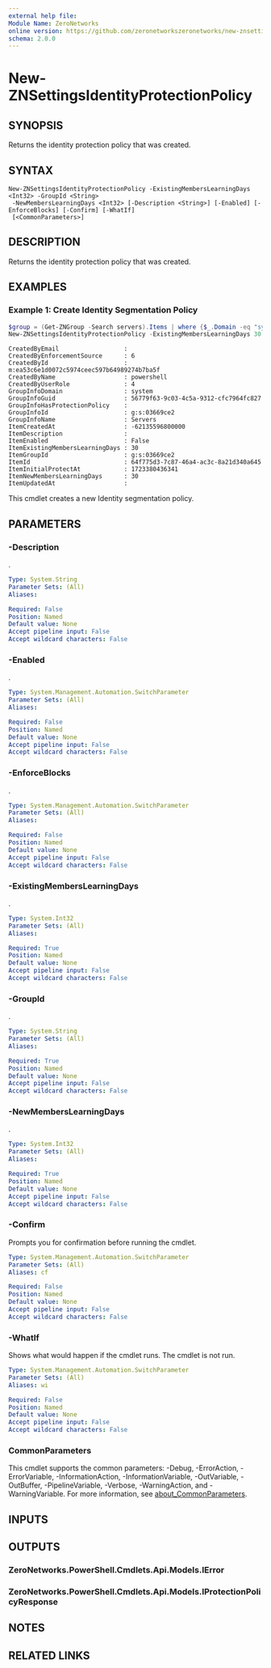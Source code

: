 ```yaml
---
external help file:
Module Name: ZeroNetworks
online version: https://github.com/zeronetworkszeronetworks/new-znsettingsidentityprotectionpolicy
schema: 2.0.0
---
```


# New-ZNSettingsIdentityProtectionPolicy

## SYNOPSIS
Returns the identity protection policy that was created.

## SYNTAX

```
New-ZNSettingsIdentityProtectionPolicy -ExistingMembersLearningDays <Int32> -GroupId <String>
 -NewMembersLearningDays <Int32> [-Description <String>] [-Enabled] [-EnforceBlocks] [-Confirm] [-WhatIf]
 [<CommonParameters>]
```

## DESCRIPTION
Returns the identity protection policy that was created.

## EXAMPLES

### Example 1: Create Identity Segmentation Policy
```powershell
$group = (Get-ZNGroup -Search servers).Items | where {$_.Domain -eq "system" -and $_.Name -eq "Servers"}
New-ZNSettingsIdentityProtectionPolicy -ExistingMembersLearningDays 30 -GroupId $group.id -NewMembersLearningDays 30 -Enabled:$false
```

```output
CreatedByEmail                  : 
CreatedByEnforcementSource      : 6
CreatedById                     : m:ea53c6e1d0072c5974ceec597b64989274b7ba5f
CreatedByName                   : powershell
CreatedByUserRole               : 4
GroupInfoDomain                 : system
GroupInfoGuid                   : 56779f63-9c03-4c5a-9312-cfc7964fc827
GroupInfoHasProtectionPolicy    : 
GroupInfoId                     : g:s:03669ce2
GroupInfoName                   : Servers
ItemCreatedAt                   : -62135596800000
ItemDescription                 : 
ItemEnabled                     : False
ItemExistingMembersLearningDays : 30
ItemGroupId                     : g:s:03669ce2
ItemId                          : 64f775d3-7c87-46a4-ac3c-8a21d340a645
ItemInitialProtectAt            : 1723380436341
ItemNewMembersLearningDays      : 30
ItemUpdatedAt                   : 
```

This cmdlet creates a new Identity segmentation policy.

## PARAMETERS

### -Description
.

```yaml
Type: System.String
Parameter Sets: (All)
Aliases:

Required: False
Position: Named
Default value: None
Accept pipeline input: False
Accept wildcard characters: False
```

### -Enabled
.

```yaml
Type: System.Management.Automation.SwitchParameter
Parameter Sets: (All)
Aliases:

Required: False
Position: Named
Default value: None
Accept pipeline input: False
Accept wildcard characters: False
```

### -EnforceBlocks
.

```yaml
Type: System.Management.Automation.SwitchParameter
Parameter Sets: (All)
Aliases:

Required: False
Position: Named
Default value: None
Accept pipeline input: False
Accept wildcard characters: False
```

### -ExistingMembersLearningDays
.

```yaml
Type: System.Int32
Parameter Sets: (All)
Aliases:

Required: True
Position: Named
Default value: None
Accept pipeline input: False
Accept wildcard characters: False
```

### -GroupId
.

```yaml
Type: System.String
Parameter Sets: (All)
Aliases:

Required: True
Position: Named
Default value: None
Accept pipeline input: False
Accept wildcard characters: False
```

### -NewMembersLearningDays
.

```yaml
Type: System.Int32
Parameter Sets: (All)
Aliases:

Required: True
Position: Named
Default value: None
Accept pipeline input: False
Accept wildcard characters: False
```

### -Confirm
Prompts you for confirmation before running the cmdlet.

```yaml
Type: System.Management.Automation.SwitchParameter
Parameter Sets: (All)
Aliases: cf

Required: False
Position: Named
Default value: None
Accept pipeline input: False
Accept wildcard characters: False
```

### -WhatIf
Shows what would happen if the cmdlet runs.
The cmdlet is not run.

```yaml
Type: System.Management.Automation.SwitchParameter
Parameter Sets: (All)
Aliases: wi

Required: False
Position: Named
Default value: None
Accept pipeline input: False
Accept wildcard characters: False
```

### CommonParameters
This cmdlet supports the common parameters: -Debug, -ErrorAction, -ErrorVariable, -InformationAction, -InformationVariable, -OutVariable, -OutBuffer, -PipelineVariable, -Verbose, -WarningAction, and -WarningVariable. For more information, see [about_CommonParameters](http://go.microsoft.com/fwlink/?LinkID=113216).

## INPUTS

## OUTPUTS

### ZeroNetworks.PowerShell.Cmdlets.Api.Models.IError

### ZeroNetworks.PowerShell.Cmdlets.Api.Models.IProtectionPolicyResponse

## NOTES

## RELATED LINKS

